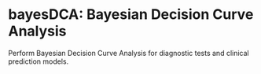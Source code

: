 
# bayesDCA: Bayesian Decision Curve Analysis

Perform Bayesian Decision Curve Analysis for diagnostic tests and clinical prediction models.
